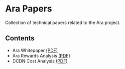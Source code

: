 # Ara Papers

Collection of technical papers related to the Ara project.

## Contents

* Ara Whitepaper [(PDF)](ara-whitepaper.pdf)
* Ara Rewards Analysis [(PDF)](ara-rewards-analysis.pdf)
* DCDN Cost Analysis [(PDF)](dcdn-cost-analysis.pdf)
